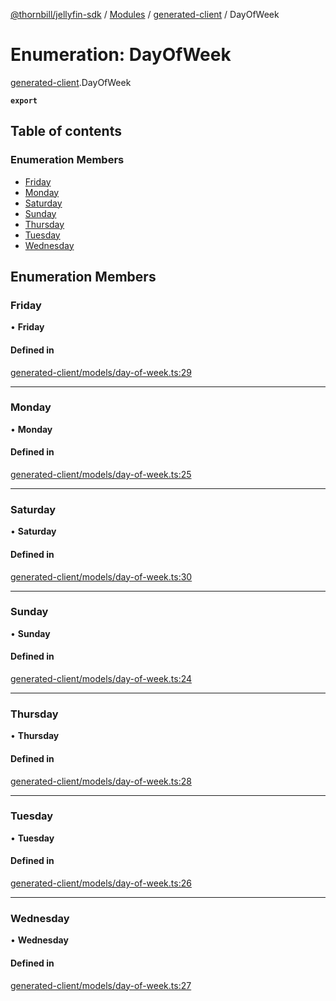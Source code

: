 [@thornbill/jellyfin-sdk](../README.md) / [Modules](../modules.md) / [generated-client](../modules/generated_client.md) / DayOfWeek

# Enumeration: DayOfWeek

[generated-client](../modules/generated_client.md).DayOfWeek

**`export`**

## Table of contents

### Enumeration Members

- [Friday](generated_client.DayOfWeek.md#friday)
- [Monday](generated_client.DayOfWeek.md#monday)
- [Saturday](generated_client.DayOfWeek.md#saturday)
- [Sunday](generated_client.DayOfWeek.md#sunday)
- [Thursday](generated_client.DayOfWeek.md#thursday)
- [Tuesday](generated_client.DayOfWeek.md#tuesday)
- [Wednesday](generated_client.DayOfWeek.md#wednesday)

## Enumeration Members

### Friday

• **Friday**

#### Defined in

[generated-client/models/day-of-week.ts:29](https://github.com/jellyfin/jellyfin-sdk-typescript/blob/fa599ae/src/generated-client/models/day-of-week.ts#L29)

___

### Monday

• **Monday**

#### Defined in

[generated-client/models/day-of-week.ts:25](https://github.com/jellyfin/jellyfin-sdk-typescript/blob/fa599ae/src/generated-client/models/day-of-week.ts#L25)

___

### Saturday

• **Saturday**

#### Defined in

[generated-client/models/day-of-week.ts:30](https://github.com/jellyfin/jellyfin-sdk-typescript/blob/fa599ae/src/generated-client/models/day-of-week.ts#L30)

___

### Sunday

• **Sunday**

#### Defined in

[generated-client/models/day-of-week.ts:24](https://github.com/jellyfin/jellyfin-sdk-typescript/blob/fa599ae/src/generated-client/models/day-of-week.ts#L24)

___

### Thursday

• **Thursday**

#### Defined in

[generated-client/models/day-of-week.ts:28](https://github.com/jellyfin/jellyfin-sdk-typescript/blob/fa599ae/src/generated-client/models/day-of-week.ts#L28)

___

### Tuesday

• **Tuesday**

#### Defined in

[generated-client/models/day-of-week.ts:26](https://github.com/jellyfin/jellyfin-sdk-typescript/blob/fa599ae/src/generated-client/models/day-of-week.ts#L26)

___

### Wednesday

• **Wednesday**

#### Defined in

[generated-client/models/day-of-week.ts:27](https://github.com/jellyfin/jellyfin-sdk-typescript/blob/fa599ae/src/generated-client/models/day-of-week.ts#L27)
